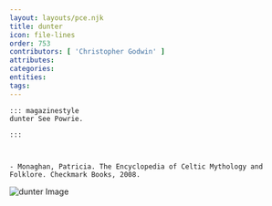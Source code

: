 ```yaml
---
layout: layouts/pce.njk
title: dunter
icon: file-lines
order: 753
contributors: [ 'Christopher Godwin' ]
attributes:
categories:
entities:
tags:
---
```

``` tab [group1:Info]
::: magazinestyle
dunter See Powrie.

:::
```
``` tab [group1:Attributes]
```
``` tab [group1:Entities]
```
``` tab [group1:Sources]
- Monaghan, Patricia. The Encyclopedia of Celtic Mythology and Folklore. Checkmark Books, 2008.
```
![dunter Image]([None])
